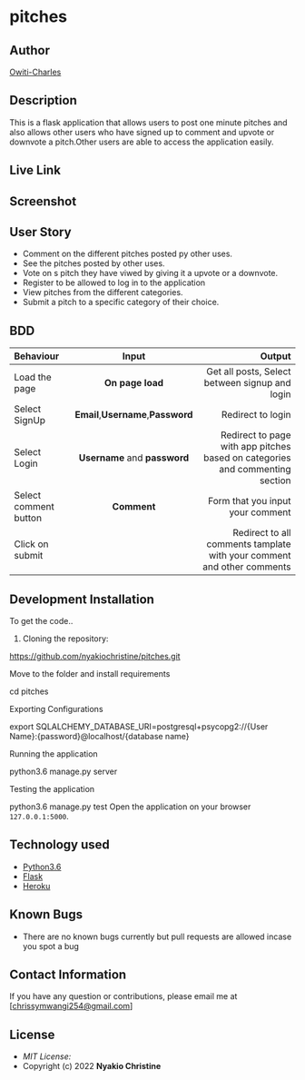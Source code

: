 # pitches

## Author

[Owiti-Charles](https://github.com/nyakiochristine)

## Description

This  is a flask application that allows users to post one minute pitches and also allows other users who have signed up to comment and upvote or downvote a pitch.Other users are able to access the application easily.

## Live Link

## Screenshot

## User Story

* Comment on the different pitches posted py other uses.
* See the pitches posted by other uses.
* Vote on s pitch they have viwed by giving it a upvote or a downvote.
* Register to be allowed to log in to the application
* View pitches from the different categories.
* Submit a pitch to a specific category of their choice.

## BDD

| Behaviour | Input | Output |
| :---------------- | :---------------: | ------------------: |
| Load the page | **On page load** | Get all posts, Select between signup and login|
| Select SignUp| **Email**,**Username**,**Password** | Redirect to login|
| Select Login | **Username** and **password** | Redirect to page with app pitches based on categories and commenting section|
| Select comment button | **Comment** | Form that you input your comment|
| Click on submit |  | Redirect to all comments tamplate with your comment and other comments|

## Development Installation

To get the code..

1. Cloning the repository:

  <https://github.com/nyakiochristine/pitches.git>

Move to the folder and install requirements

  cd pitches

Exporting Configurations

  export SQLALCHEMY_DATABASE_URI=postgresql+psycopg2://{User Name}:{password}@localhost/{database name}

Running the application

  python3.6 manage.py server

 Testing the application

  python3.6 manage.py test
Open the application on your browser `127.0.0.1:5000`.

## Technology used

* [Python3.6](https://www.python.org/)
* [Flask](http://flask.pocoo.org/)
* [Heroku](https://heroku.com)

## Known Bugs

* There are no known bugs currently but pull requests are allowed incase you spot a bug

## Contact Information

If you have any question or contributions, please email me at [chrissymwangi254@gmail.com]

## License

* *MIT License:*
* Copyright (c) 2022 **Nyakio Christine**
